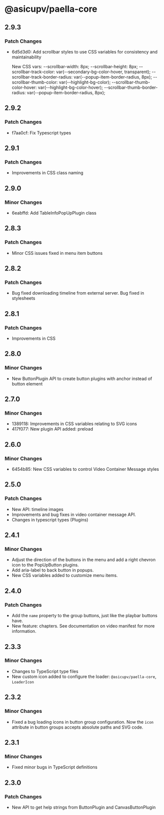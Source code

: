 # @asicupv/paella-core

## 2.9.3

### Patch Changes

- 6d5d3d0: Add scrollbar styles to use CSS variables for consistency and maintainability

  New CSS vars:
  --scrollbar-width: 8px;
  --scrollbar-height: 8px;
  --scrollbar-track-color: var(--secondary-bg-color-hover, transparent);
  --scrollbar-track-border-radius: var(--popup-item-border-radius, 8px);
  --scrollbar-thumb-color: var(--highlight-bg-color);
  --scrollbar-thumb-color-hover: var(--highlight-bg-color-hover);
  --scrollbar-thumb-border-radius: var(--popup-item-border-radius, 8px);

## 2.9.2

### Patch Changes

- f7aa0cf: Fix Typescript types

## 2.9.1

### Patch Changes

- Improvements in CSS class naming

## 2.9.0

### Minor Changes

- 6eabffd: Add TableInfoPopUpPlugin class

## 2.8.3

### Patch Changes

- Minor CSS issues fixed in menu item buttons

## 2.8.2

### Patch Changes

- Bug fixed downloading timeline from external server. Bug fixed in stylesheets

## 2.8.1

### Patch Changes

- Improvements in CSS

## 2.8.0

### Minor Changes

- New ButtonPlugin API to create button plugins with anchor instead of button element

## 2.7.0

### Minor Changes

- 1389118: Improvements in CSS variables relating to SVG icons
- 417f077: New plugin API added: preload

## 2.6.0

### Minor Changes

- 6454b85: New CSS variables to control Video Container Message styles

## 2.5.0

### Patch Changes

- New API: timeline images
- Improvements and bug fixes in video container message API.
- Changes in typescript types (Plugins)

## 2.4.1

### Minor Changes

- Adjust the direction of the buttons in the menu and add a right chevron icon to the PopUpButton plugins.
- Add aria-label to back button in popups.
- New CSS variables added to customize menu items.

## 2.4.0

### Patch Changes

- Add the `name` property to the group buttons, just like the playbar buttons have.
- New feature: chapters. See documentation on video manifest for more information.

## 2.3.3

### Minor Changes

- Changes to TypeScript type files
- New custom icon added to configure the loader: `@asicupv/paella-core`, `LoaderIcon`

## 2.3.2

### Minor Changes

- Fixed a bug loading icons in button group configuration. Now the `icon` attribute in button groups accepts absolute paths and SVG code.

## 2.3.1

### Minor Changes

- Fixed minor bugs in TypeScript definitions

## 2.3.0

### Patch Changes

- New API to get help strings from ButtonPlugin and CanvasButtonPlugin

